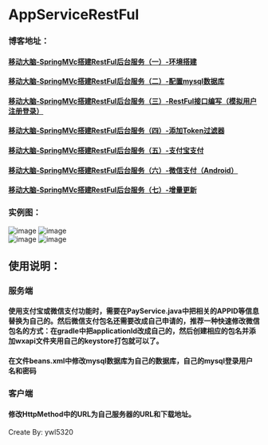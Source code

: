# AppServiceRestFul

### 博客地址：
#### [移动大脑-SpringMVc搭建RestFul后台服务（一）-环境搭建](http://blog.csdn.net/ywl5320/article/details/78152741)
#### [移动大脑-SpringMVc搭建RestFul后台服务（二）-配置mysql数据库](http://blog.csdn.net/ywl5320/article/details/78239008)
#### [移动大脑-SpringMVc搭建RestFul后台服务（三）-RestFul接口编写（模拟用户注册登录）](http://blog.csdn.net/ywl5320/article/details/78240855)
#### [移动大脑-SpringMVc搭建RestFul后台服务（四）-添加Token过滤器](http://blog.csdn.net/ywl5320/article/details/78250000)
#### [移动大脑-SpringMVc搭建RestFul后台服务（五）-支付宝支付](http://blog.csdn.net/ywl5320/article/details/78284477)
#### [移动大脑-SpringMVc搭建RestFul后台服务（六）-微信支付（Android）](http://blog.csdn.net/ywl5320/article/details/78294494)
#### [移动大脑-SpringMVc搭建RestFul后台服务（七）-增量更新](http://blog.csdn.net/ywl5320/article/details/78426756)

### 实例图：
![image](https://github.com/wanliyang1990/AppServiceRestFul/blob/master/imgs/update1.gif)
![image](https://github.com/wanliyang1990/AppServiceRestFul/blob/master/imgs/update2.gif)<br/>
![image](https://github.com/wanliyang1990/AppServiceRestFul/blob/master/imgs/2.png)
![image](https://github.com/wanliyang1990/AppServiceRestFul/blob/master/imgs/3.png)<br/>


## 使用说明：
### 服务端
#### 使用支付宝或微信支付功能时，需要在PayService.java中把相关的APPID等信息替换为自己的。然后微信支付包名还需要改成自己申请的，推荐一种快速修改微信包名的方式：在gradle中把applicationId改成自己的，然后创建相应的包名并添加wxapi文件夹用自己的keystore打包就可以了。
#### 在文件beans.xml中修改mysql数据库为自己的数据库，自己的mysql登录用户名和密码
### 客户端
#### 修改HttpMethod中的URL为自己服务器的URL和下载地址。

Create By: ywl5320
